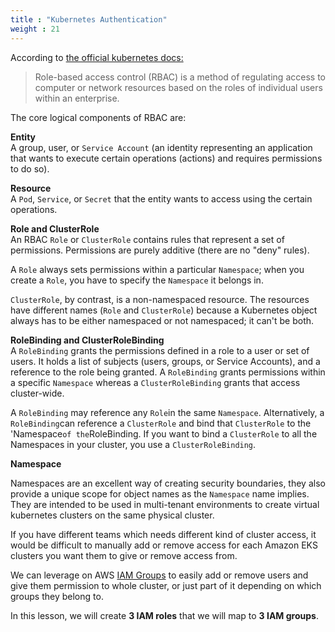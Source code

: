 ```yaml
---
title : "Kubernetes Authentication"
weight : 21
---
```



According to [the official kubernetes docs:](https://kubernetes.io/docs/reference/access-authn-authz/rbac/)

> Role-based access control (RBAC) is a method of regulating access to computer or network resources based on the roles of individual users within an enterprise.

The core logical components of RBAC are:

**Entity**  
A group, user, or `Service Account` (an identity representing an application that
wants to execute certain operations (actions) and requires permissions to do so).

**Resource**  
A `Pod`, `Service`, or `Secret` that the entity wants to access using the certain operations.

**Role and ClusterRole**  
An RBAC `Role` or `ClusterRole` contains rules that represent a set of permissions. Permissions are purely additive (there are no "deny" rules).

A `Role` always sets permissions within a particular `Namespace`; when you create a `Role`, you have to specify the `Namespace` it belongs in.

`ClusterRole`, by contrast, is a non-namespaced resource. The resources have different names (`Role` and `ClusterRole`) because a Kubernetes object always has to be either namespaced or not namespaced; it can't be both.

**RoleBinding and ClusterRoleBinding**  
A `RoleBinding` grants the permissions defined in a role to a user or set of users. It holds a list of subjects (users, groups, or Service Accounts), and a reference to the role being granted. A `RoleBinding` grants permissions within a specific `Namespace` whereas a `ClusterRoleBinding` grants that access cluster-wide.

A `RoleBinding` may reference any `Role`in the same `Namespace`. Alternatively, a `RoleBinding`can reference a `ClusterRole` and bind that `ClusterRole` to the 'Namespace` of the `RoleBinding. If you want to bind a `ClusterRole` to all the Namespaces in your cluster, you use a `ClusterRoleBinding`.

**Namespace** 

Namespaces are an excellent way of creating security boundaries, they also provide a unique scope for object names as the `Namespace` name implies. They are intended to be used in multi-tenant environments to create virtual kubernetes clusters on the same physical cluster.

If you have different teams which needs different kind of cluster access, it would be difficult to manually add or remove access for each Amazon EKS clusters you want them to give or remove access from.

We can leverage on AWS [IAM Groups](https://docs.aws.amazon.com/IAM/latest/UserGuide/id_groups.html)  to easily add or remove users and give them permission to whole cluster, or just part of it depending on which groups they belong to.

In this lesson, we will create **3 IAM roles** that we will map to **3 IAM groups**.